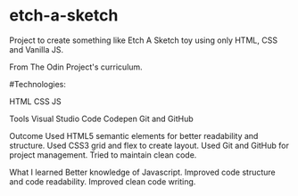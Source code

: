 # etch-a-sketch

Project to create something like Etch A Sketch toy using only HTML, CSS and Vanilla JS.

From The Odin Project's curriculum.

#Technologies:

HTML
CSS
JS

Tools
Visual Studio Code
Codepen
Git and GitHub

Outcome
Used HTML5 semantic elements for better readability and structure.
Used CSS3 grid and flex to create layout.
Used Git and GitHub for project management.
Tried to maintain clean code.

What I learned
Better knowledge of Javascript.
Improved code structure and code readability.
Improved clean code writing.
